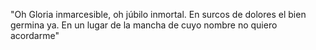 
"Oh Gloria inmarcesible, oh júbilo inmortal. En surcos de dolores el bien germina ya. En un lugar de la mancha de cuyo nombre no quiero acordarme"